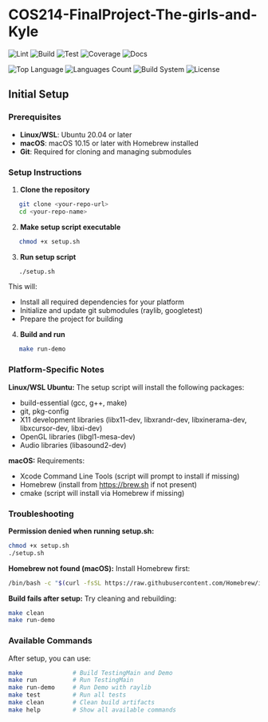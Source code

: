 # COS214-FinalProject-The-girls-and-Kyle


![Lint](https://github.com/GabrielaBerimbau/COS214-FinalProject-The-girls-and-Kyle/actions/workflows/lint.yml/badge.svg?branch=Dev)
![Build](https://github.com/GabrielaBerimbau/COS214-FinalProject-The-girls-and-Kyle/actions/workflows/build.yml/badge.svg?branch=Dev)
![Test](https://github.com/GabrielaBerimbau/COS214-FinalProject-The-girls-and-Kyle/actions/workflows/test.yml/badge.svg?branch=Dev)
![Coverage](https://github.com/GabrielaBerimbau/COS214-FinalProject-The-girls-and-Kyle/actions/workflows/coverage.yml/badge.svg?branch=Dev)
![Docs](https://github.com/GabrielaBerimbau/COS214-FinalProject-The-girls-and-Kyle/actions/workflows/doxygen.yml/badge.svg?branch=Dev)


![Top Language](https://img.shields.io/github/languages/top/GabrielaBerimbau/COS214-FinalProject-The-girls-and-Kyle)
![Languages Count](https://img.shields.io/github/languages/count/GabrielaBerimbau/COS214-FinalProject-The-girls-and-Kyle)
![Build System](https://img.shields.io/badge/build-Makefile-lightgrey)
![License](https://img.shields.io/badge/license-Academic-lightgrey)

## Initial Setup

### Prerequisites
- **Linux/WSL**: Ubuntu 20.04 or later
- **macOS**: macOS 10.15 or later with Homebrew installed
- **Git**: Required for cloning and managing submodules

### Setup Instructions

1. **Clone the repository**
```bash
   git clone <your-repo-url>
   cd <your-repo-name>
```

2. **Make setup script executable**
```bash
   chmod +x setup.sh
```

3. **Run setup script**
```bash
   ./setup.sh
```
   
   This will:
   - Install all required dependencies for your platform
   - Initialize and update git submodules (raylib, googletest)
   - Prepare the project for building

4. **Build and run**
```bash
   make run-demo
```

### Platform-Specific Notes

**Linux/WSL Ubuntu:**
The setup script will install the following packages:
- build-essential (gcc, g++, make)
- git, pkg-config
- X11 development libraries (libx11-dev, libxrandr-dev, libxinerama-dev, libxcursor-dev, libxi-dev)
- OpenGL libraries (libgl1-mesa-dev)
- Audio libraries (libasound2-dev)

**macOS:**
Requirements:
- Xcode Command Line Tools (script will prompt to install if missing)
- Homebrew (install from https://brew.sh if not present)
- cmake (script will install via Homebrew if missing)

### Troubleshooting

**Permission denied when running setup.sh:**
```bash
chmod +x setup.sh
./setup.sh
```

**Homebrew not found (macOS):**
Install Homebrew first:
```bash
/bin/bash -c "$(curl -fsSL https://raw.githubusercontent.com/Homebrew/install/HEAD/install.sh)"
```

**Build fails after setup:**
Try cleaning and rebuilding:
```bash
make clean
make run-demo
```

### Available Commands

After setup, you can use:
```bash
make              # Build TestingMain and Demo
make run          # Run TestingMain
make run-demo     # Run Demo with raylib
make test         # Run all tests
make clean        # Clean build artifacts
make help         # Show all available commands
```